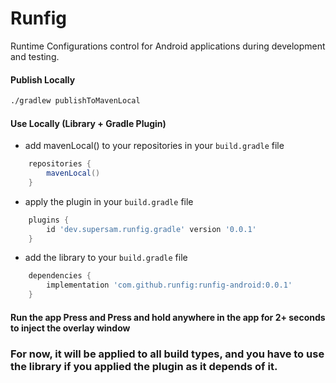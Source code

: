 # Runfig 

Runtime Configurations control for Android applications during development and testing.



#### Publish Locally

```bash
./gradlew publishToMavenLocal
```


#### Use Locally (Library + Gradle Plugin)

- add mavenLocal() to your repositories in your `build.gradle` file

```gradle
    repositories {
        mavenLocal()
    }
```

- apply the plugin in your `build.gradle` file

```gradle
    plugins {
        id 'dev.supersam.runfig.gradle' version '0.0.1'
    }
```

- add the library to your `build.gradle` file

```gradle
    dependencies {
        implementation 'com.github.runfig:runfig-android:0.0.1'
    }
```

#### Run the app Press and Press and hold anywhere in the app for 2+ seconds to inject the overlay window


### For now, it will be applied to all build types, and you have to use the library if you applied the plugin as it depends of it.